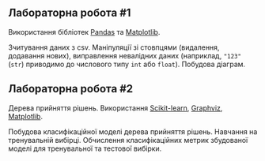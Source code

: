 ## Лабораторна робота #1
  Використання бібліотек [Pandas](https://pandas.pydata.org/docs/index.html) та [Matplotlib](https://matplotlib.org/).
  
  Зчитування даних з csv. Маніпуляції зі стовпцями (видалення, додавання нових), виправлення невалідних
  даних (наприклад, `"123"` (`str`) приводимо до числового типу `int` або `float`). Побудова діаграм.
  
## Лабораторна робота #2
  Дерева прийняття рішень. Використання [Scikit-learn](https://scikit-learn.org/stable/install.html), [Graphviz](https://graphviz.org/download/), [Matplotlib](https://matplotlib.org/).
  
  Побудова класифікаційної моделі дерева прийняття рішень. Навчання на тренувальній вибірці.
  Обчислення класифікаційних метрик збудованої моделі для тренувальної та тестової вибірки.